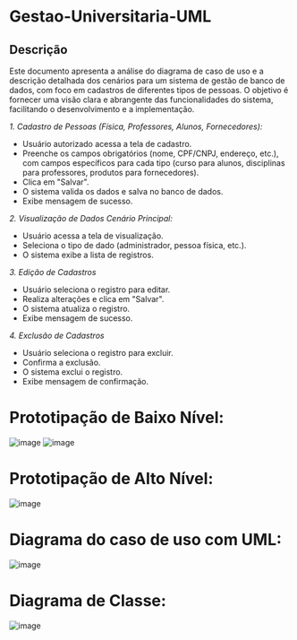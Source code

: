 # Gestao-Universitaria-UML

## Descrição

Este documento apresenta a análise do diagrama de caso de uso e a descrição detalhada dos cenários para um sistema de gestão de banco de dados, com foco em cadastros de diferentes tipos de pessoas. O objetivo é fornecer uma visão clara e abrangente das funcionalidades do sistema, facilitando o desenvolvimento e a implementação.

*1. Cadastro de Pessoas (Física, Professores, Alunos, Fornecedores):*
- Usuário autorizado acessa a tela de cadastro.
- Preenche os campos obrigatórios (nome, CPF/CNPJ, endereço, etc.), com campos específicos para cada tipo (curso para alunos, disciplinas para professores, produtos para fornecedores).
- Clica em "Salvar".
- O sistema valida os dados e salva no banco de dados.
- Exibe mensagem de sucesso.

*2. Visualização de Dados*
*Cenário Principal:*
- Usuário acessa a tela de visualização.
- Seleciona o tipo de dado (administrador, pessoa física, etc.).
- O sistema exibe a lista de registros.

*3. Edição de Cadastros*
- Usuário seleciona o registro para editar.
- Realiza alterações e clica em "Salvar".
- O sistema atualiza o registro.
- Exibe mensagem de sucesso.

*4. Exclusão de Cadastros*
- Usuário seleciona o registro para excluir.
- Confirma a exclusão.
- O sistema exclui o registro.
- Exibe mensagem de confirmação.

# Prototipação de Baixo Nível:

![image](https://github.com/user-attachments/assets/a39c7034-e0b1-400a-885d-41feddec3f3d)
![image](https://github.com/user-attachments/assets/42ad3eeb-0374-4757-be78-ee36eec74c4c)

# Prototipação de Alto Nível:
![image](https://github.com/user-attachments/assets/a7aa1e36-3e28-4bd0-a6a9-a41df3802e81)

# Diagrama do caso de uso com UML:
![image](https://github.com/user-attachments/assets/53964514-02ed-4024-bb07-610e2b098aff)

# Diagrama de Classe:
![image](https://github.com/user-attachments/assets/f502b609-e4b7-473d-92e0-bcfbd0d0dbd5)





